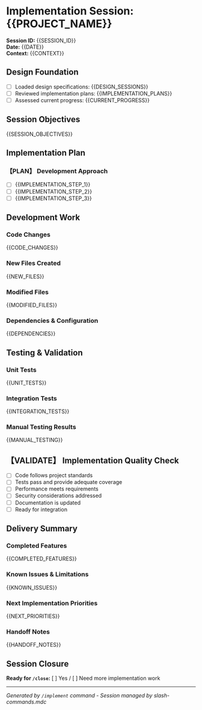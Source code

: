 # Implementation Session: {{PROJECT_NAME}}

**Session ID:** {{SESSION_ID}}  
**Date:** {{DATE}}  
**Context:** {{CONTEXT}}

## Design Foundation
- [ ] Loaded design specifications: {{DESIGN_SESSIONS}}
- [ ] Reviewed implementation plans: {{IMPLEMENTATION_PLANS}}
- [ ] Assessed current progress: {{CURRENT_PROGRESS}}

## Session Objectives
{{SESSION_OBJECTIVES}}

## Implementation Plan
### 【PLAN】 Development Approach
- [ ] {{IMPLEMENTATION_STEP_1}}
- [ ] {{IMPLEMENTATION_STEP_2}}
- [ ] {{IMPLEMENTATION_STEP_3}}

## Development Work
### Code Changes
{{CODE_CHANGES}}

### New Files Created
{{NEW_FILES}}

### Modified Files
{{MODIFIED_FILES}}

### Dependencies & Configuration
{{DEPENDENCIES}}

## Testing & Validation
### Unit Tests
{{UNIT_TESTS}}

### Integration Tests  
{{INTEGRATION_TESTS}}

### Manual Testing Results
{{MANUAL_TESTING}}

## 【VALIDATE】 Implementation Quality Check
- [ ] Code follows project standards
- [ ] Tests pass and provide adequate coverage
- [ ] Performance meets requirements
- [ ] Security considerations addressed
- [ ] Documentation is updated
- [ ] Ready for integration

## Delivery Summary
### Completed Features
{{COMPLETED_FEATURES}}

### Known Issues & Limitations
{{KNOWN_ISSUES}}

### Next Implementation Priorities
{{NEXT_PRIORITIES}}

### Handoff Notes
{{HANDOFF_NOTES}}

## Session Closure
**Ready for `/close`:** [ ] Yes / [ ] Need more implementation work

---
*Generated by `/implement` command - Session managed by slash-commands.mdc*
